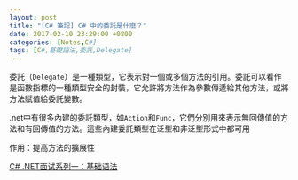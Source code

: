 ```yaml
---
layout: post
title: "[C# 筆記] C# 中的委託是什麼？"
date: 2017-02-10 23:29:00 +0800
categories: [Notes,C#]
tags: [C#,基礎語法,委託,Delegate]
---
```


委託（`Delegate`）是一種類型，它表示對一個或多個方法的引用。委託可以看作是函數指標的一種類型安全的封裝，它允許將方法作為參數傳遞給其他方法，或將方法賦值給委託變數。        

.net中有很多內建的委託類型，如`Action`和`Func`，它們分別用來表示無回傳值的方法和有回傳值的方法。這些內建委託類型在泛型和非泛型形式中都可用      

作用：提高方法的擴展性      


[C# .NET面试系列一：基础语法](https://cloud.tencent.com/developer/article/2394466)  